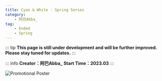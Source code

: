 ```yaml
---
title: Cyan & White · Spring Series
category: 
    - 阿巴Abba_
tag:
    - Ended
    - Spring
---
```

::: tip
**This page is still under development and will be further improved. Please stay tuned for updates.**
:::

::: info 
**Creator：阿巴Abba_**
**Start Time：2023.03**
:::

![Promotional Poster](https://pic.mufeng086.com/i/2023/09/16/o1eap5.webp)